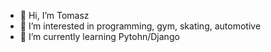 - 👋 Hi, I’m Tomasz
- 👀 I’m interested in programming, gym, skating, automotive
- 🌱 I’m currently learning Pytohn/Django

<!---
GaijinZ/GaijinZ is a ✨ special ✨ repository because its `README.md` (this file) appears on your GitHub profile.
You can click the Preview link to take a look at your changes.
--->
